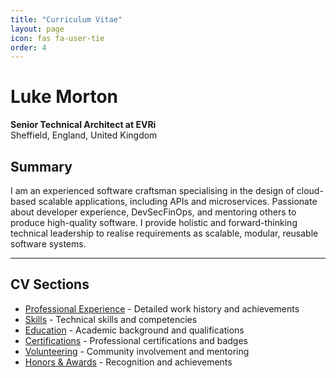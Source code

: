 ```yaml
---
title: "Curriculum Vitae"
layout: page
icon: fas fa-user-tie
order: 4
---
```


# Luke Morton

**Senior Technical Architect at EVRi**  
Sheffield, England, United Kingdom  

## Summary

I am an experienced software craftsman specialising in the design of cloud-based scalable applications, including APIs and microservices. Passionate about developer experience, DevSecFinOps, and mentoring others to produce high-quality software. I provide holistic and forward-thinking technical leadership to realise requirements as scalable, modular, reusable software systems.

---

## CV Sections

- [Professional Experience](/cv_pages/experience/) - Detailed work history and achievements
- [Skills](/cv_pages/skills/) - Technical skills and competencies
- [Education](/cv_pages/education/) - Academic background and qualifications
- [Certifications](/cv_pages/certifications/) - Professional certifications and badges
- [Volunteering](/cv_pages/volunteering/) - Community involvement and mentoring
- [Honors & Awards](/cv_pages/honors-awards/) - Recognition and achievements

